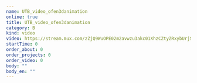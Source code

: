 ```yaml
---
name: UTB_video_ofen3danimation
online: true
title: UTB_video_ofen3danimation
category: B
kind: video
video: https://stream.mux.com/zZjQ9WuOPE02m2avwzu3akc01XhzCZtyZRxybUrjS3YKQ.m3u8
startTime: 0
order_about: 0
order_projects: 0
order_video: 0
body: ""
body_en: ""
---
```

